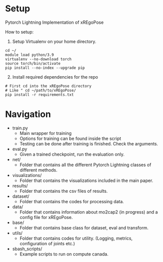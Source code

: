 <h1> Setup </h1>

Pytorch Lightning Implementation of xREgoPose

How to setup:

1. Setup Virtualenv on your home directory.
```
cd ~/
module load python/3.9
virtualenv --no-download torch
source torch/bin/activate
pip install --no-index --upgrade pip
```
2. Install required dependencies for the repo 
```
# First cd into the xREgoPose directory 
# Like " cd ~/path/to/xREgoPose/
pip install -r requirements.txt
```
<h1> Navigation </h1>

* train.py
    * Main wrapper for training
    * Options for training can be found inside the script
    * Testing can be done after training is finished. Check the arguments. 
* eval.py
    * Given a trained checkpoint, run the evaluation only.
* net/
    * Folder that contains all the different Pytorch Lightning classes of different methods. 
* visualizations/
    * Folder that contains the visualizations included in the main paper. 
* results/
    * Folder that contains the csv files of results.
* dataset/
    * Folder that contains the codes for processing data. 
* data/
    * Folder that contains information about mo2cap2 (in progress) and a config file for xREgoPose. 
* base/
    * Folder that contains base class for dataset, eval and transform. 
* utils/
    * Folder that contains codes for utility. (Logging, metrics, configuration of joints etc.)
* sbash_scripts/
    * Example scripts to run on compute canada.


     
